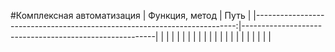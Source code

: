 #Комплексная автоматизация
|                           Функция, метод                                 |                      Путь                              |
|-------------------------------------------------------------------------:|--------------------------------------------------------|
|                                                                          |                                                        |
|                                                                          |                                                        |
|                                                                          |                                                        |
|                                                                          |                                                        |
|                                                                          |                                                        |
|                                                                          |                                                        |
|                                                                          |                                                        |
